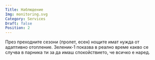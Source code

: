```yaml
---
Title: Наблюдение
Img: monitoring.svg
Category: Services
Draft: false
Position: 2
---
```


През преходните сезони (пролет, есен) нощите имат нужда от адаптивно отопление. Зеленик-1 показва в реално време какво се случва в парника ти за да имаш спокойствието, че всичко е наред.
